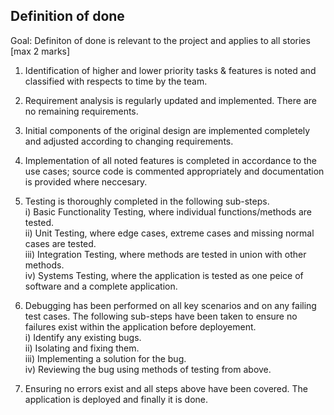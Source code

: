 ## Definition of done ## 
Goal: Definiton of done is relevant to the project and applies to all stories [max 2 marks]

1. Identification of higher and lower priority tasks & features is noted and classified with respects to time by the team.

2. Requirement analysis is regularly updated and implemented. There are no remaining requirements.

3. Initial components of the original design are implemented completely and adjusted according to changing requirements. 

4. Implementation of all noted features is completed in accordance to the use cases; source code is commented appropriately and documentation is provided where neccesary.

5. Testing is thoroughly completed in the following sub-steps.  
  i) Basic Functionality Testing, where individual functions/methods are tested.  
  ii) Unit Testing, where edge cases, extreme cases and missing normal cases are tested.  
  iii) Integration Testing, where methods are tested in union with other methods.  
  iv) Systems Testing, where the application is tested as one peice of software and a complete application. 
  
6. Debugging has been performed on all key scenarios and on any failing test cases. The following sub-steps have been taken to ensure no failures exist within the application before deployement.  
  i) Identify any existing bugs.  
  ii) Isolating and fixing them.  
  iii) Implementing a solution for the bug.  
  iv) Reviewing the bug using methods of testing from above.  
  
7. Ensuring no errors exist and all steps above have been covered. The application is deployed and finally it is done.  
